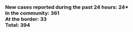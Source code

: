 ### New cases reported during the past 24 hours: 24*<br/>In the community: 361<br/>At the border: 33<br/>Total: 394